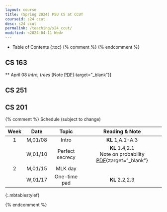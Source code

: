 ```yaml
---
layout: course
title: (Spring 2024) PSU CS at CCUT
courseid: s24 ccut
desc: s24 ccut
permalink: /teaching/s24_ccut/
modified: <2024-04-11 Wed> 
---
```


* Table of Contents
{:toc}
{% comment %}
{% endcomment %}

## CS 163
** April 08 _Intro, trees_ [Note [PDF]({{base}}/teaching/w18_4585_icrypto/s24_163_live1.pdf){:target="_blank"}] 

## CS 251

## CS 201 

{% comment %}
Schedule (subject to change)

| Week | Date  | Topic | Reading & Note |
|:-----:| :---------: |:----------:|:-----:|
|1| M,01/08| Intro | **KL** 1,A.1-A.3  |
| |W,01/10|  Perfect secrecy | **KL** 1.4,2.1 <br> Note on probability [PDF](http://theory.stanford.edu/~trevisan/cs276/notesprob.pdf){:target="_blank"}|
|2|M,01/15| MLK day| |
| |W,01/17| One-time pad | **KL** 2.2,2.3 | 
{:.mbtablestylef}

{% endcomment %}



